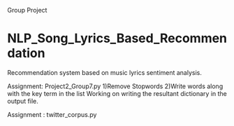 Group Project
# NLP_Song_Lyrics_Based_Recommendation
Recommendation system based on music lyrics sentiment analysis.

Assignment: Project2_Group7.py
1)Remove Stopwords
2)Write words along with the key term in the list
Working on writing the resultant dictionary in the output file.

Assignment : twitter_corpus.py


